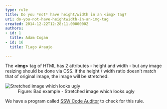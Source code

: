 ```yaml
---
type: rule
title: Do you *not* have height/width in an <img> tag?
uri: do-you-not-have-heightwidth-in-an-img-tag
created: 2014-12-22T12:28:11.0000000Z
authors:
- id: 1
  title: Adam Cogan
- id: 16
  title: Tiago Araujo

---
```




<span class='intro'> <p>The 
   <b>&lt;img&gt;</b> tag of HTML has 2 attributes - height and width -&#160;but any image resizing should&#160;​be done via CSS.&#160;If the height / width ratio doesn't match that of original image, the image will be stretched.</p> </span>

<dl class="badImage"><dt>
      <img src="/WebSites/RulesToBetterWebsitesLayout/PublishingImages/streched-image.jpg" alt="Stretched image which looks ugly" /> 
   </dt><dd> Figure&#58; Bad example - Stretched image which looks ugly</dd></dl><p class="ssw15-rteElement-YellowBorderBox"> We have a program called 
   <a href="http&#58;//www.ssw.com.au/ssw/CodeAuditor/Rules.aspx#IMGWidth">SSW Code Auditor</a> to check for this rule. </p>


